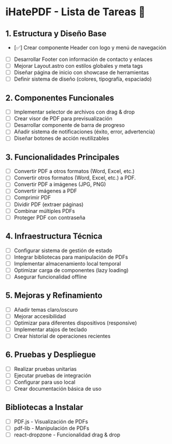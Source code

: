 # iHatePDF - Lista de Tareas 📝

## 1. Estructura y Diseño Base
- [✅] Crear componente Header con logo y menú de navegación
- [ ] Desarrollar Footer con información de contacto y enlaces
- [ ] Mejorar Layout.astro con estilos globales y meta tags
- [ ] Diseñar página de inicio con showcase de herramientas
- [ ] Definir sistema de diseño (colores, tipografía, espaciado)

## 2. Componentes Funcionales
- [ ] Implementar selector de archivos con drag & drop
- [ ] Crear visor de PDF para previsualización
- [ ] Desarrollar componente de barra de progreso
- [ ] Añadir sistema de notificaciones (éxito, error, advertencia)
- [ ] Diseñar botones de acción reutilizables

## 3. Funcionalidades Principales
- [ ] Convertir PDF a otros formatos (Word, Excel, etc.)
- [ ] Convertir otros formatos (Word, Excel, etc.) a PDF.
- [ ] Convertir PDF a imágenes (JPG, PNG)
- [ ] Convertir imágenes a PDF
- [ ] Comprimir PDF
- [ ] Dividir PDF (extraer páginas)
- [ ] Combinar múltiples PDFs
- [ ] Proteger PDF con contraseña

## 4. Infraestructura Técnica
- [ ] Configurar sistema de gestión de estado
- [ ] Integrar bibliotecas para manipulación de PDFs
- [ ] Implementar almacenamiento local temporal
- [ ] Optimizar carga de componentes (lazy loading)
- [ ] Asegurar funcionalidad offline

## 5. Mejoras y Refinamiento
- [ ] Añadir temas claro/oscuro
- [ ] Mejorar accesibilidad
- [ ] Optimizar para diferentes dispositivos (responsive)
- [ ] Implementar atajos de teclado
- [ ] Crear historial de operaciones recientes

## 6. Pruebas y Despliegue
- [ ] Realizar pruebas unitarias
- [ ] Ejecutar pruebas de integración
- [ ] Configurar para uso local
- [ ] Crear documentación básica de uso

## Bibliotecas a Instalar
- [ ] PDF.js - Visualización de PDFs
- [ ] pdf-lib - Manipulación de PDFs
- [ ] react-dropzone - Funcionalidad drag & drop